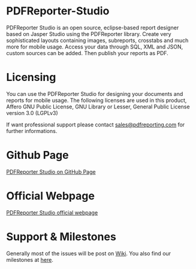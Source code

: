# PDFReporter-Studio
PDFReporter Studio is an open source, eclipse-based report designer based on Jasper Studio using the PDFReporter library. Create very sophisticated layouts containing images, subreports, crosstabs and much more for mobile usage. Access your data through SQL, XML and JSON, custom sources can be added. Then publish your reports as PDF.

# Licensing
You can use the PDFReporter Studio for designing your documents and reports for mobile usage. The following licenses are used in this product, Affero GNU Public License, GNU Library or Lesser, General Public License version 3.0 (LGPLv3)

If want professional support please contact sales@pdfreporting.com for further informations. 

# Github Page
[PDFReporter Studio on GitHub Page](http://opensoftwaresolutions.github.io/PDFReporter-Studio)

# Official Webpage
[PDFReporter Studio official webpage](http://www.pdfreporting.com)

# Support & Milestones
Generally most of the issues will be post on [Wiki](https://github.com/OpenSoftwareSolutions/PDFReporter-Studio/wiki).
You also find our milestones at [here](https://sourceforge.net/p/pdfreporterstudio/tickets/).
